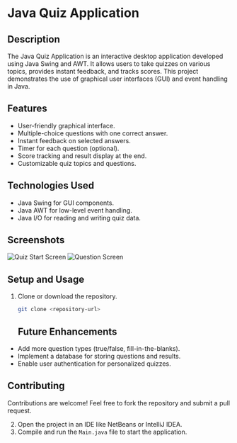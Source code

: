# Java Quiz Application
## Description
The Java Quiz Application is an interactive desktop application developed using Java Swing and AWT. It allows users to take quizzes on various topics, provides instant feedback, and tracks scores. This project demonstrates the use of graphical user interfaces (GUI) and event handling in Java.
## Features
- User-friendly graphical interface.
- Multiple-choice questions with one correct answer.
- Instant feedback on selected answers.
- Timer for each question (optional).
- Score tracking and result display at the end.
- Customizable quiz topics and questions.
## Technologies Used
- Java Swing for GUI components.
- Java AWT for low-level event handling.
- Java I/O for reading and writing quiz data.
## Screenshots
![Quiz Start Screen](images/start_screen.png)
![Question Screen](images/question_screen.png)

## Setup and Usage
1. Clone or download the repository.
   ```bash
   git clone <repository-url>
   ```
   ## Future Enhancements
- Add more question types (true/false, fill-in-the-blanks).
- Implement a database for storing questions and results.
- Enable user authentication for personalized quizzes.
## Contributing
Contributions are welcome! Feel free to fork the repository and submit a pull request.

2. Open the project in an IDE like NetBeans or IntelliJ IDEA.
3. Compile and run the `Main.java` file to start the application.
